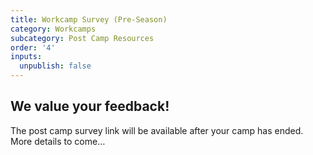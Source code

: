 ```yaml
---
title: Workcamp Survey (Pre-Season)
category: Workcamps
subcategory: Post Camp Resources
order: '4'
inputs:
  unpublish: false
---
```

## We value your feedback!

The post camp survey link will be available after your camp has ended. More details to come…

<div><p>&nbsp;</p></div>